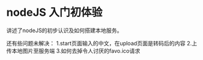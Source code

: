 # nodeJS 入门初体验

讲述了nodeJS的初步认识及如何搭建本地服务。



还有些问题未解决：
1.start页面输入的中文，在upload页面是转码后的内容
2.上传本地图片至服务端
3.如何去掉令人讨厌的favo.ico请求
